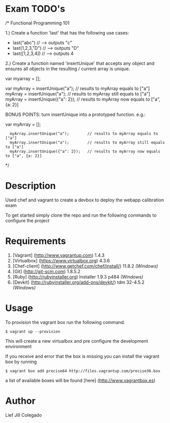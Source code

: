 # Exam TODO's

/* Functional Programming 101 


 1.) Create a function 'last' that has the following use cases:

 - last("abc")			// --> outputs "c"
 - last(1,2,3,"D")		// --> outputs "D"
 - last([1,2,3,4])		// --> outputs 4


 2.) Create a function named 'insertUnique' that accepts any object and ensures all objects in the resulting / current array is unique. 

  var myarray = [];

  var myArray = insertUnique("a");		// results to myArray equals to ["a"]
      myArray = insertUnique("a");		// results to myArray still equals to ["a"]
      myArray = insertUnique({"a": 2});	// results to myArray now equals to ["a", {a: 2}]

  BONUS 
POINTS: turn insertUnique into a prototyped function. e.g.:

  var myArray  = [];

      myArray.insertUnique("a");		// results to myArray equals to ["a"]
      myArray.insertUnique("a");		// results to myArray still equals to ["a"]
      myArray.insertUnique({"a": 2});	// results to myArray now equals to ["a", {a: 2}]

 */


# Description

Used chef and vagrant to create a devbox to deploy the webapp calibration exam

To get started simply clone the repo and run the following commands to configure the project

# Requirements 

1. [Vagrant] (http://www.vagrantup.com) 1.4.3
2. [Virtualbox] (https://www.virtualbox.org) 4.3.6 
3. [Chef-client] (http://www.getchef.com/chef/install/) 11.8.2 _(Windows)_
4. [Git] (http://git-scm.com) 1.8.5.2 
5. [Ruby] (http://rubyinstaller.org) Installer 1.9.3 p484 _(Windows)_
6. [Devkit] (http://rubyinstaller.org/add-ons/devkit/) tdm 32-4.5.2 _(Windows)_

# Usage

To provision the vagrant box run the following command.

`$ vagrant up --provision`

This will create a new virtualbox and pre configure the development environment

If you receive and error that the box is missing you can install the vagrant box by running

`$ vagrant box add precise64 http://files.vagrantup.com/precise36.box`

a list of available boxes will be found [here] (http://www.vagrantbox.es)


# Author

Lief Jill Colegado
		

